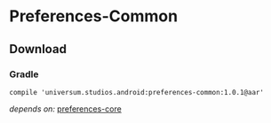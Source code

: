 Preferences-Common
===============

## Download ##

### Gradle ###

    compile 'universum.studios.android:preferences-common:1.0.1@aar'

_depends on:_
[preferences-core](https://github.com/universum-studios/android_preferences/tree/master/library-core)